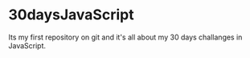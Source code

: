 # 30daysJavaScript
Its my first repository on git and it's all about my 30 days challanges in JavaScript.
